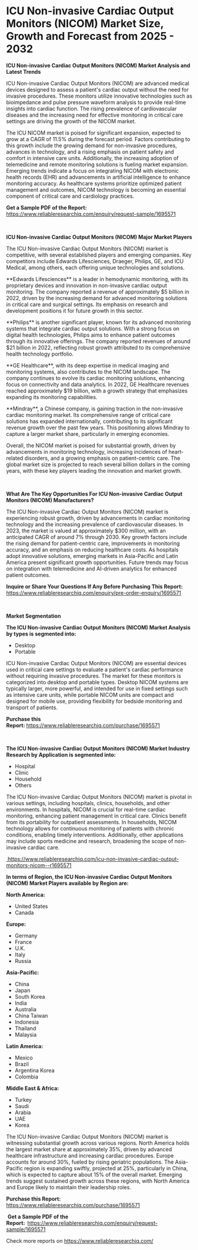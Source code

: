 <p><h1>ICU Non-invasive Cardiac Output Monitors (NICOM) Market Size, Growth and Forecast from 2025 - 2032</h1></p><p><strong>ICU Non-invasive Cardiac Output Monitors (NICOM) Market Analysis and Latest Trends</strong></p>
<p><p>ICU Non-invasive Cardiac Output Monitors (NICOM) are advanced medical devices designed to assess a patient's cardiac output without the need for invasive procedures. These monitors utilize innovative technologies such as bioimpedance and pulse pressure waveform analysis to provide real-time insights into cardiac function. The rising prevalence of cardiovascular diseases and the increasing need for effective monitoring in critical care settings are driving the growth of the NICOM market.</p><p>The ICU NICOM market is poised for significant expansion, expected to grow at a CAGR of 11.5% during the forecast period. Factors contributing to this growth include the growing demand for non-invasive procedures, advances in technology, and a rising emphasis on patient safety and comfort in intensive care units. Additionally, the increasing adoption of telemedicine and remote monitoring solutions is fueling market expansion. Emerging trends indicate a focus on integrating NICOM with electronic health records (EHR) and advancements in artificial intelligence to enhance monitoring accuracy. As healthcare systems prioritize optimized patient management and outcomes, NICOM technology is becoming an essential component of critical care and cardiology practices.</p></p>
<p><strong>Get a Sample PDF of the Report:&nbsp;</strong> <a href="https://www.reliableresearchiq.com/enquiry/request-sample/1695571?utm_campaign=99&utm_medium=2&utm_source=Github&utm_content=ia&utm_term=08012025&utm_id=icu-non-invasive-cardiac-output-monitors-nicom">https://www.reliableresearchiq.com/enquiry/request-sample/1695571</a></p>
<p>&nbsp;</p>
<p><strong>ICU Non-invasive Cardiac Output Monitors (NICOM) Major Market Players</strong></p>
<p><p>The ICU Non-invasive Cardiac Output Monitors (NICOM) market is competitive, with several established players and emerging companies. Key competitors include Edwards Lifesciences, Draeger, Philips, GE, and ICU Medical, among others, each offering unique technologies and solutions.</p><p>**Edwards Lifesciences** is a leader in hemodynamic monitoring, with its proprietary devices and innovation in non-invasive cardiac output monitoring. The company reported a revenue of approximately $5 billion in 2022, driven by the increasing demand for advanced monitoring solutions in critical care and surgical settings. Its emphasis on research and development positions it for future growth in this sector.</p><p>**Philips** is another significant player, known for its advanced monitoring systems that integrate cardiac output solutions. With a strong focus on digital health technologies, Philips aims to enhance patient outcomes through its innovative offerings. The company reported revenues of around $21 billion in 2022, reflecting robust growth attributed to its comprehensive health technology portfolio.</p><p>**GE Healthcare**, with its deep expertise in medical imaging and monitoring systems, also contributes to the NICOM landscape. The company continues to evolve its cardiac monitoring solutions, enhancing focus on connectivity and data analytics. In 2022, GE Healthcare revenues reached approximately $19 billion, with a growth strategy that emphasizes expanding its monitoring capabilities.</p><p>**Mindray**, a Chinese company, is gaining traction in the non-invasive cardiac monitoring market. Its comprehensive range of critical care solutions has expanded internationally, contributing to its significant revenue growth over the past few years. This positioning allows Mindray to capture a larger market share, particularly in emerging economies.</p><p>Overall, the NICOM market is poised for substantial growth, driven by advancements in monitoring technology, increasing incidences of heart-related disorders, and a growing emphasis on patient-centric care. The global market size is projected to reach several billion dollars in the coming years, with these key players leading the innovation and market growth.</p></p>
<p>&nbsp;</p>
<p><strong>What Are The Key Opportunities For ICU Non-invasive Cardiac Output Monitors (NICOM) Manufacturers?</strong></p>
<p><p>The ICU Non-invasive Cardiac Output Monitors (NICOM) market is experiencing robust growth, driven by advancements in cardiac monitoring technology and the increasing prevalence of cardiovascular diseases. In 2023, the market is valued at approximately $300 million, with an anticipated CAGR of around 7% through 2030. Key growth factors include the rising demand for patient-centric care, improvements in monitoring accuracy, and an emphasis on reducing healthcare costs. As hospitals adopt innovative solutions, emerging markets in Asia-Pacific and Latin America present significant growth opportunities. Future trends may focus on integration with telemedicine and AI-driven analytics for enhanced patient outcomes.</p></p>
<p><strong>Inquire or Share Your Questions If Any Before Purchasing This Report:</strong> <a href="https://www.reliableresearchiq.com/enquiry/pre-order-enquiry/1695571?utm_campaign=99&utm_medium=2&utm_source=Github&utm_content=ia&utm_term=08012025&utm_id=icu-non-invasive-cardiac-output-monitors-nicom">https://www.reliableresearchiq.com/enquiry/pre-order-enquiry/1695571</a></p>
<p>&nbsp;</p>
<p><strong>Market Segmentation</strong></p>
<p><strong>The ICU Non-invasive Cardiac Output Monitors (NICOM) Market Analysis by types is segmented into:</strong></p>
<p><ul><li>Desktop</li><li>Portable</li></ul></p>
<p><p>ICU Non-invasive Cardiac Output Monitors (NICOM) are essential devices used in critical care settings to evaluate a patient's cardiac performance without requiring invasive procedures. The market for these monitors is categorized into desktop and portable types. Desktop NICOM systems are typically larger, more powerful, and intended for use in fixed settings such as intensive care units, while portable NICOM units are compact and designed for mobile use, providing flexibility for bedside monitoring and transport of patients.</p></p>
<p><strong>Purchase this Report:&nbsp;</strong><a href="https://www.reliableresearchiq.com/purchase/1695571?utm_campaign=99&utm_medium=2&utm_source=Github&utm_content=ia&utm_term=08012025&utm_id=icu-non-invasive-cardiac-output-monitors-nicom">https://www.reliableresearchiq.com/purchase/1695571</a></p>
<p>&nbsp;</p>
<p><strong>The ICU Non-invasive Cardiac Output Monitors (NICOM) Market Industry Research by Application is segmented into:</strong></p>
<p><ul><li>Hospital</li><li>Clinic</li><li>Household</li><li>Others</li></ul></p>
<p><p>The ICU Non-invasive Cardiac Output Monitors (NICOM) market is pivotal in various settings, including hospitals, clinics, households, and other environments. In hospitals, NICOM is crucial for real-time cardiac monitoring, enhancing patient management in critical care. Clinics benefit from its portability for outpatient assessments. In households, NICOM technology allows for continuous monitoring of patients with chronic conditions, enabling timely interventions. Additionally, other applications may include sports medicine and research, broadening the scope of non-invasive cardiac care.</p></p>
<p><a href="https://www.reliableresearchiq.com/icu-non-invasive-cardiac-output-monitors-nicom--r1695571?utm_campaign=99&utm_medium=2&utm_source=Github&utm_content=ia&utm_term=08012025&utm_id=icu-non-invasive-cardiac-output-monitors-nicom">&nbsp;https://www.reliableresearchiq.com/icu-non-invasive-cardiac-output-monitors-nicom--r1695571</a></p>
<p><strong>In terms of Region, the ICU Non-invasive Cardiac Output Monitors (NICOM) Market Players available by Region are:</strong></p>
<p>
    <p> <strong> North America: </strong>
        <ul>
            <li>United States</li>
            <li>Canada</li>
        </ul>
        </p> 
    <p> <strong> Europe: </strong>
        <ul>
            <li>Germany</li>
            <li>France</li>
            <li>U.K.</li>
            <li>Italy</li>
            <li>Russia</li>
        </ul>
        </p> 
    <p> <strong> Asia-Pacific: </strong>
        <ul>
            <li>China</li>
            <li>Japan</li>
            <li>South Korea</li>
            <li>India</li>
            <li>Australia</li>
            <li>China Taiwan</li>
            <li>Indonesia</li>
            <li>Thailand</li>
            <li>Malaysia</li>
        </ul>
        </p> 
    <p> <strong> Latin America: </strong>
        <ul>
            <li>Mexico</li>
            <li>Brazil</li>
            <li>Argentina Korea</li>
            <li>Colombia</li>
        </ul>
        </p> 
    <p> <strong> Middle East & Africa: </strong>
        <ul>
            <li>Turkey</li>
            <li>Saudi</li>
            <li>Arabia</li>
            <li>UAE</li>
            <li>Korea</li>
        </ul>
    </p>
    </p>
<p><p>The ICU Non-invasive Cardiac Output Monitors (NICOM) market is witnessing substantial growth across various regions. North America holds the largest market share at approximately 35%, driven by advanced healthcare infrastructure and increasing cardiac procedures. Europe accounts for around 30%, fueled by rising geriatric populations. The Asia-Pacific region is expanding swiftly, projected at 25%, particularly in China, which is expected to capture about 15% of the overall market. Emerging trends suggest sustained growth across these regions, with North America and Europe likely to maintain their leadership roles.</p></p>
<p><strong>Purchase this Report: </strong><a href="https://www.reliableresearchiq.com/purchase/1695571?utm_campaign=99&utm_medium=2&utm_source=Github&utm_content=ia&utm_term=08012025&utm_id=icu-non-invasive-cardiac-output-monitors-nicom">https://www.reliableresearchiq.com/purchase/1695571</a></p>
<p>&nbsp;<strong>Get a Sample PDF of the Report:&nbsp;&nbsp;</strong><a href="https://www.reliableresearchiq.com/enquiry/request-sample/1695571?utm_campaign=99&utm_medium=2&utm_source=Github&utm_content=ia&utm_term=08012025&utm_id=icu-non-invasive-cardiac-output-monitors-nicom">https://www.reliableresearchiq.com/enquiry/request-sample/1695571</a></p>
<p><strong></strong></p>
<p>Check more reports on <a href="https://www.reliableresearchiq.com/?utm_campaign=99&utm_medium=2&utm_source=Github&utm_content=ia&utm_term=08012025&utm_id=icu-non-invasive-cardiac-output-monitors-nicom">https://www.reliableresearchiq.com/</a></p>